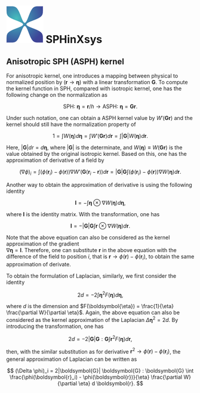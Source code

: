 # ![](../../assets/logo.png) SPHinXsys

## Anisotropic SPH (ASPH) kernel

For anisotropic kernel, one introduces a mapping between physical to normalized
position by $(\boldsymbol{r} \rightarrow \boldsymbol{\eta})$ with a linear transformation $\boldsymbol{G}$. 
To compute the kernel function in SPH, 
compared with isotropic kernel, one has the following change on the normalization as

$$ \text{SPH:} ~\boldsymbol{\eta} = \boldsymbol{r} / h \rightarrow \text{ASPH:} ~\boldsymbol{\eta} = \boldsymbol{G}\boldsymbol{r}.
$$

Under such notation, one can obtain a ASPH kernel value by $W'(\boldsymbol{G}\boldsymbol{r})$ and the kernel should still have the normalization property of 

$$
1 = \int W(\boldsymbol{\eta}) d \boldsymbol{\eta}
= \int W'(\boldsymbol{G}\boldsymbol{r}) d \boldsymbol{r} 
= \int |\boldsymbol{G}| W(\boldsymbol{\eta}) d \boldsymbol{r}. 
$$

Here, $|\boldsymbol{G}| dr = d \boldsymbol{\eta}$, 
where $|\boldsymbol{G}|$ is the determinate, 
and $W(\boldsymbol{\eta}) \equiv W(\boldsymbol{G}\boldsymbol{r})$ is the value obtained
by the original isotropic kernel.
Based on this, one has the approximation of derivative of a field by

$$
(\nabla \phi)_i = \int \left(\phi(\boldsymbol{r}_i) - \phi(\boldsymbol{r})\right) \nabla W’(\boldsymbol{G}(\boldsymbol{r}_i - \boldsymbol{r})) 
d \boldsymbol{r}
=  |\boldsymbol{G}| \boldsymbol{G} 
\int \left(\phi(\boldsymbol{r}_i) - \phi(\boldsymbol{r})\right)
\nabla W(\boldsymbol{\eta}) 
d \boldsymbol{r}.
$$

Another way to obtain the approximation of derivative is using
the following identity

$$
\boldsymbol{I} = - \int \boldsymbol{\eta} \otimes \nabla W(\boldsymbol{\eta})  d \boldsymbol{\eta},
$$

where $\boldsymbol{I}$ is the identity matrix. 
With the transformation, one has

$$
\boldsymbol{I} = - |\boldsymbol{G}| \boldsymbol{G} \int \boldsymbol{r} \otimes \nabla W(\boldsymbol{\eta})  d \boldsymbol{r}.
$$

Note that the above equation can also be considered as the kernel approximation of 
the gradient  
$\nabla \boldsymbol{\eta} = \boldsymbol{I}$.
Therefore, one can substitute $\boldsymbol{r}$ in the above equation with 
the difference of the field to position $i$, that is 
$\boldsymbol{r} \rightarrow \phi(\boldsymbol{r}) - \phi(\boldsymbol{r}_i)$,
to obtain the same approximation of derivate.

To obtain the formulation of Laplacian, similarly, 
we first consider the identity

$$
2 d = -2 \int \boldsymbol{\eta}^2 F(\boldsymbol{\eta}) d \boldsymbol{\eta},
$$

where $d$ is the dimension and 
$F(\boldsymbol{\eta}) = \frac{1}{\eta} \frac{\partial W}{\partial \eta}$.
Again, the above equation can also be considered as 
the kernel approximation of the Laplacian 
$\Delta \boldsymbol{\eta}^2 = 2 d$.
By introducing the transformation, one has 

$$
2 d = -2 |\boldsymbol{G}| \boldsymbol{G} : \boldsymbol{G} 
\int \boldsymbol{r}^2 F(\boldsymbol{\eta}) d \boldsymbol{r},
$$

then, with the similar substitution as for derivative
$\boldsymbol{r}^2 \rightarrow \phi(\boldsymbol{r}) - \phi(\boldsymbol{r}_i)$, 
the general approximation of Laplacian can be written as

$$
(\Delta \phi)_i = 2|\boldsymbol{G}| \boldsymbol{G} : \boldsymbol{G} 
\int \frac{\phi(\boldsymbol{r}_i) - \phi(\boldsymbol{r})}{\eta} 
\frac{\partial W}{\partial \eta} d \boldsymbol{r}.
$$

